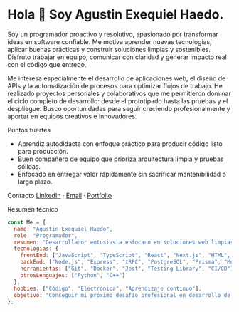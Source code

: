 # Hola 👋 Soy Agustin Exequiel Haedo.

Soy un programador proactivo y resolutivo, apasionado por transformar ideas en software confiable. Me motiva aprender nuevas tecnologías, aplicar buenas prácticas y construir soluciones limpias y sostenibles. Disfruto trabajar en equipo, comunicar con claridad y generar impacto real con el código que entrego.

Me interesa especialmente el desarrollo de aplicaciones web, el diseño de APIs y la automatización de procesos para optimizar flujos de trabajo. He realizado proyectos personales y colaborativos que me permitieron dominar el ciclo completo de desarrollo: desde el prototipado hasta las pruebas y el despliegue. Busco oportunidades para seguir creciendo profesionalmente y aportar en equipos creativos e innovadores.

Puntos fuertes
- Aprendiz autodidacta con enfoque práctico para producir código listo para producción.
- Buen compañero de equipo que prioriza arquitectura limpia y pruebas sólidas.
- Enfocado en entregar valor rápidamente sin sacrificar mantenibilidad a largo plazo.

Contacto
[LinkedIn](https://www.linkedin.com/in/your-profile) · [Email](mailto:aguustinhaedo@gmail.com) · [Portfolio](https://haedo-agustin.github.io/pagina-web-Portfolio/)

Resumen técnico
```javascript
const Me = {
  name: "Agustin Exequiel Haedo",
  role: "Programador",
  resumen: "Desarrollador entusiasta enfocado en soluciones web limpias y escalables.",
  tecnologias: {
    frontEnd: ["JavaScript", "TypeScript", "React", "Next.js", "HTML", "CSS"],
    backEnd: ["Node.js", "Express", "tRPC", "PostgreSQL", "Prisma", "MongoDB"],
    herramientas: ["Git", "Docker", "Jest", "Testing Library", "CI/CD"],
    otrosLenguajes: ["Python", "C++"]
  },
  hobbies: ["Código", "Electrónica", "Aprendizaje continuo"],
  objetivo: "Conseguir mi próximo desafío profesional en desarrollo de software donde pueda crecer y aportar."
};
```
